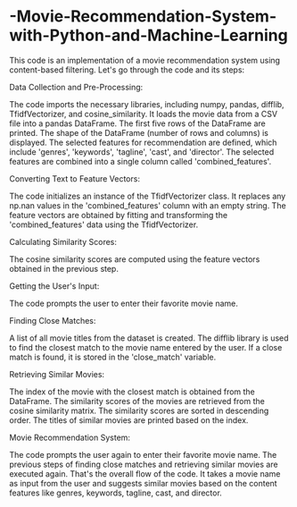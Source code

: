 # -Movie-Recommendation-System-with-Python-and-Machine-Learning
This code is an implementation of a movie recommendation system using content-based filtering. Let's go through the code and its steps:

Data Collection and Pre-Processing:

The code imports the necessary libraries, including numpy, pandas, difflib, TfidfVectorizer, and cosine_similarity.
It loads the movie data from a CSV file into a pandas DataFrame.
The first five rows of the DataFrame are printed.
The shape of the DataFrame (number of rows and columns) is displayed.
The selected features for recommendation are defined, which include 'genres', 'keywords', 'tagline', 'cast', and 'director'.
The selected features are combined into a single column called 'combined_features'.


Converting Text to Feature Vectors:

The code initializes an instance of the TfidfVectorizer class.
It replaces any np.nan values in the 'combined_features' column with an empty string.
The feature vectors are obtained by fitting and transforming the 'combined_features' data using the TfidfVectorizer.


Calculating Similarity Scores:

The cosine similarity scores are computed using the feature vectors obtained in the previous step.


Getting the User's Input:

The code prompts the user to enter their favorite movie name.


Finding Close Matches:

A list of all movie titles from the dataset is created.
The difflib library is used to find the closest match to the movie name entered by the user.
If a close match is found, it is stored in the 'close_match' variable.


Retrieving Similar Movies:

The index of the movie with the closest match is obtained from the DataFrame.
The similarity scores of the movies are retrieved from the cosine similarity matrix.
The similarity scores are sorted in descending order.
The titles of similar movies are printed based on the index.


Movie Recommendation System:

The code prompts the user again to enter their favorite movie name.
The previous steps of finding close matches and retrieving similar movies are executed again.
That's the overall flow of the code. It takes a movie name as input from the user and suggests similar movies based on the content features like genres, keywords, tagline, cast, and director.
